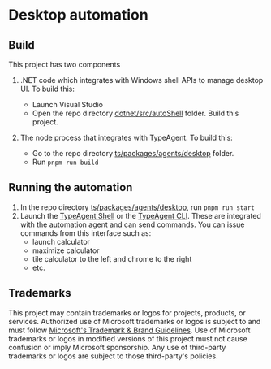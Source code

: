 # Desktop automation

## Build

This project has two components

1. .NET code which integrates with Windows shell APIs to manage desktop UI. To build this:

   - Launch Visual Studio
   - Open the repo directory [dotnet/src/autoShell](../../../../dotnet/autoShell/) folder. Build this project.

2. The node process that integrates with TypeAgent. To build this:
   - Go to the repo directory [ts/packages/agents/desktop](./) folder.
   - Run `pnpm run build`

## Running the automation

1. In the repo directory [ts/packages/agents/desktop](./), run `pnpm run start`
2. Launch the [TypeAgent Shell](../../shell) or the [TypeAgent CLI](../../cli). These are integrated with the automation agent and can send commands. You can issue commands from this interface such as:
   - launch calculator
   - maximize calculator
   - tile calculator to the left and chrome to the right
   - etc.

## Trademarks

This project may contain trademarks or logos for projects, products, or services. Authorized use of Microsoft
trademarks or logos is subject to and must follow
[Microsoft's Trademark & Brand Guidelines](https://www.microsoft.com/en-us/legal/intellectualproperty/trademarks/usage/general).
Use of Microsoft trademarks or logos in modified versions of this project must not cause confusion or imply Microsoft sponsorship.
Any use of third-party trademarks or logos are subject to those third-party's policies.
